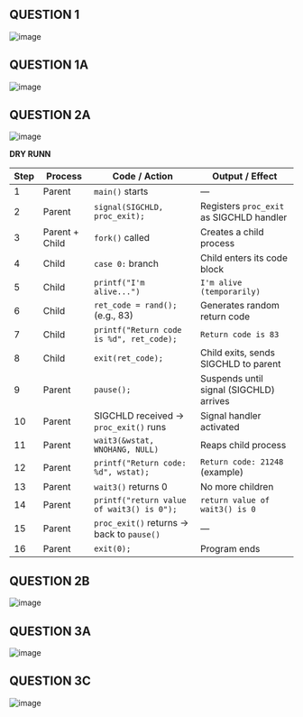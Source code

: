 ## QUESTION 1
![image](https://github.com/user-attachments/assets/c0686361-8e6c-4846-9e5b-8a7182a369f9)

## QUESTION 1A
![image](https://github.com/user-attachments/assets/ff3b6503-8d84-4b8d-bf1e-44d582fc1322)

## QUESTION 2A
![image](https://github.com/user-attachments/assets/d17ae840-bedc-47d4-946a-373993414f01)

**DRY RUNN**

| Step | Process     | Code / Action                              | Output / Effect                        |
|------|-------------|---------------------------------------------|----------------------------------------|
| 1    | Parent      | `main()` starts                             | —                                      |
| 2    | Parent      | `signal(SIGCHLD, proc_exit);`               | Registers `proc_exit` as SIGCHLD handler |
| 3    | Parent + Child | `fork()` called                          | Creates a child process                |
| 4    | Child       | `case 0:` branch                            | Child enters its code block            |
| 5    | Child       | `printf("I'm alive...")`                    | `I'm alive (temporarily)`              |
| 6    | Child       | `ret_code = rand();` (e.g., 83)             | Generates random return code           |
| 7    | Child       | `printf("Return code is %d", ret_code);`   | `Return code is 83`                    |
| 8    | Child       | `exit(ret_code);`                           | Child exits, sends SIGCHLD to parent   |
| 9    | Parent      | `pause();`                                  | Suspends until signal (SIGCHLD) arrives |
| 10   | Parent      | SIGCHLD received → `proc_exit()` runs       | Signal handler activated               |
| 11   | Parent      | `wait3(&wstat, WNOHANG, NULL)`              | Reaps child process                    |
| 12   | Parent      | `printf("Return code: %d", wstat);`         | `Return code: 21248` (example)         |
| 13   | Parent      | `wait3()` returns 0                         | No more children                       |
| 14   | Parent      | `printf("return value of wait3() is 0");`   | `return value of wait3() is 0`         |
| 15   | Parent      | `proc_exit()` returns → back to `pause()`   | —                                      |
| 16   | Parent      | `exit(0);`                                  | Program ends                           |

## QUESTION 2B
![image](https://github.com/user-attachments/assets/9be41fbf-b02f-41cf-96a9-9169449f36c1)

## QUESTION 3A
![image](https://github.com/user-attachments/assets/e4c1d054-1398-4290-abd1-4d1491021a91)

## QUESTION 3C
![image](https://github.com/user-attachments/assets/866d4160-0f6d-4d18-ac51-83a4b0e49844)
